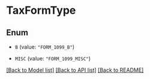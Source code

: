 # TaxFormType

## Enum


* `B` (value: `"FORM_1099_B"`)

* `MISC` (value: `"FORM_1099_MISC"`)


[[Back to Model list]](../README.md#documentation-for-models) [[Back to API list]](../README.md#documentation-for-api-endpoints) [[Back to README]](../README.md)


